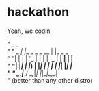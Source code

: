 # hackathon
Yeah, we codin <br>
 
"       _                 _          <br>"
" _   _| |__  _   _ _ __ | |_ _   _  <br>"
"| | | | '_ \| | | | '_ \| __| | | | <br>"
"| |_| | |_) | |_| | | | | |_| |_| | <br>"
" \__,_|_.__/ \__,_|_| |_|\__|\__,_| <br>"
 (better than any other distro)
 
 
